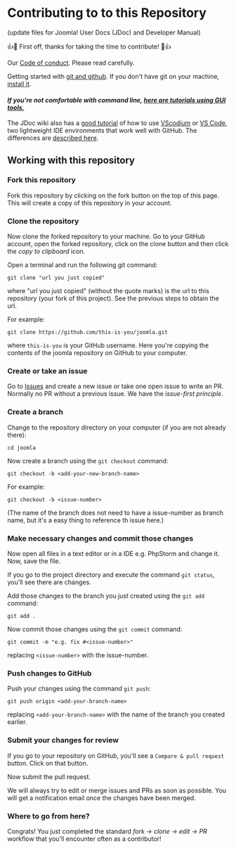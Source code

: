 # Contributing to to this Repository
(update files for Joomla! User Docs (JDoc) and Developer Manual)

:+1::tada: First off, thanks for taking the time to contribute! :tada::+1:

Our [Code of conduct](../CODE_OF_CONDUCT.md). Please read carefully.

Getting started with [git and github](https://guides.github.com/activities/hello-world/). If you don't have git on your machine, [install it]( https://help.github.com/articles/set-up-git/).
#### *If you're not comfortable with command line, [here are tutorials using GUI tools.]( #tutorials-using-other-tools )*
The JDoc wiki also has a [good tutorial](https://docs.joomla.org/Visual_Studio_Code_Primer) of how to use [VScodium]() or [VS Code](https://code.visualstudio.com/), two lightweight IDE environments that work well with GitHub. The differences are [described here](https://www.roboleary.net/tools/2022/05/31/vscode-vscodium-which-should-i-use.html).

## Working with this repository

### Fork this repository

Fork this repository by clicking on the fork button on the top of this page.
This will create a copy of this repository in your account.

### Clone the repository

Now clone the forked repository to your machine. Go to your GitHub account, open the forked repository, click on the clone button and then click the *copy to clipboard* icon.

Open a terminal and run the following git command:

```
git clone "url you just copied"
```
where "url you just copied" (without the quote marks) is the url to this repository (your fork of this project). See the previous steps to obtain the url.

For example:
```
git clone https://github.com/this-is-you/joomla.git
```
where `this-is-you` is your GitHub username. Here you're copying the contents of the joomla repository on GitHub to your computer.

### Create or take an issue

Go to [Issues](https://github.com/max123kl/J4.docs/issues) and create a new issue or take one open issue to write an PR.  
Normally no PR without a previous issue. We have the *issue-first principle*.

### Create a branch

Change to the repository directory on your computer (if you are not already there):

```
cd joomla
```
Now create a branch using the `git checkout` command:
```
git checkout -b <add-your-new-branch-name>
```

For example:
```
git checkout -b <issue-number>
```
(The name of the branch does not need to have a issue-number as branch name, but it's a easy thing to reference th issue here.)

### Make necessary changes and commit those changes

Now open all files in a text editor or in a IDE e.g. PhpStorm and change it. Now, save the file.

If you go to the project directory and execute the command `git status`, you'll see there are changes.


Add those changes to the branch you just created using the `git add` command:

```
git add .
```

Now commit those changes using the `git commit` command:
```
git commit -m "e.g. fix #<issue-number>"
```
replacing `<issue-number>` with the issue-number.

### Push changes to GitHub

Push your changes using the command `git push`:
```
git push origin <add-your-branch-name>
```
replacing `<add-your-branch-name>` with the name of the branch you created earlier.

### Submit your changes for review

If you go to your repository on GitHub, you'll see a  `Compare & pull request` button. Click on that button.

Now submit the pull request.

We will always try to edit or merge issues and PRs as soon as possible. You will get a notification email once the changes have been merged.

### Where to go from here?

Congrats!  You just completed the standard _fork -> clone -> edit -> PR_ workflow that you'll encounter often as a contributor!
